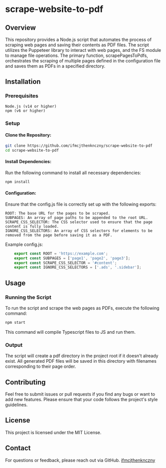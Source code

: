 # scrape-website-to-pdf
## Overview

This repository provides a Node.js script that automates the process of scraping web pages and saving their contents as PDF files. The script utilizes the Puppeteer library to interact with web pages, and the FS module to manage file operations. The primary function, scrapePagesToPdfs, orchestrates the scraping of multiple pages defined in the configuration file and saves them as PDFs in a specified directory.

## Installation
### Prerequisites

    Node.js (v14 or higher)
    npm (v6 or higher)

### Setup

#### Clone the Repository:

```bash
git clone https://github.com/ifmcjthenknczny/scrape-website-to-pdf
cd scrape-website-to-pdf
```

#### Install Dependencies:

Run the following command to install all necessary dependencies:

```bash
npm install
```

#### Configuration:

Ensure that the config.js file is correctly set up with the following exports:

    ROOT: The base URL for the pages to be scraped.
    SUBPAGES: An array of page paths to be appended to the root URL.
    SCRAPE_CSS_SELECTOR: The CSS selector used to ensure that the page content is fully loaded.
    IGNORE_CSS_SELECTORS: An array of CSS selectors for elements to be removed from the page before saving it as a PDF.

Example config.js:

```javascript
    export const ROOT = 'https://example.com';
    export const SUBPAGES = ['page1', 'page2', 'page3'];
    export const SCRAPE_CSS_SELECTOR = '#content';
    export const IGNORE_CSS_SELECTORS = ['.ads', '.sidebar'];
```

## Usage
### Running the Script

To run the script and scrape the web pages as PDFs, execute the following command:

```bash
npm start
```

This command will compile Typescript files to JS and run them.

### Output

The script will create a pdf directory in the project root if it doesn't already exist. All generated PDF files will be saved in this directory with filenames corresponding to their page order.

## Contributing

Feel free to submit issues or pull requests if you find any bugs or want to add new features. Please ensure that your code follows the project's style guidelines.

## License

This project is licensed under the MIT License.

## Contact

For questions or feedback, please reach out via GitHub.
[ifmcjthenknczny](https://github.com/ifmcjthenknczny)